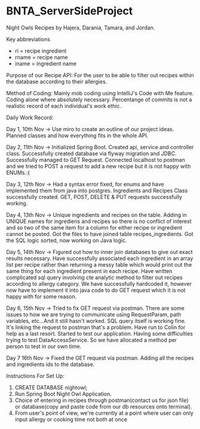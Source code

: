 # BNTA_ServerSideProject

Night Owls Recipes by Hajera, Darania, Tamara, and Jordan. 

Key abbreviations 
- ri = recipe ingredient 
- rname = recipe name
- iname = ingredient name

Purpose of our Recipe API: For the user to be able to filter out recipes within the database according to their allergies.

Method of Coding: Mainly mob coding using IntelliJ's Code with Me feature. Coding alone where absolutely necessary. Percentange of commits is not a realistic record of each individual's work ethic.

Daily Work Record:

Day 1, 10th Nov -> Use miro to create an outline of our project ideas. Planned classes and how everything fits in the whole API.

Day 2, 11th Nov -> Initialized Spring Boot. Created api, service and controller class. Successfully created database via flyway migration and JDBC. Successfully managed to GET Request. Connected localhost to postman and we tried to POST a request to add a new recipe but it is not happy with ENUMs.:(

Day 3, 12th Nov -> Had a syntax error fixed, for enums and have implemented them from java into postgres. Ingredients and Recipes Class successfully created. GET, POST, DELETE & PUT requests successfully working.

Day 4, 13th Nov -> Unique ingredients and recipes on the table. Adding in UNIQUE names for ingrediens and recipes so there is no conflict of interest and so two of the same item for a column for either recipe or ingredient cannot be posted. Got the files to have joined table recipes_ingredients. Got the SQL logic sorted, now working on Java logic.

Day 5, 14th Nov -> Figured out how to inner join databases to give out exact results necessary. Have successfully associated each ingredient in an array list per recipe rather than returning a messy table which would print out the same thing for each ingredient present in each recipe. Have written complicated sql query involving cte analytic method to filter out recipes according to allergy category. We have successfully hardcoded it, however now have to implement it into java code to do GET request which it is not happy with for some reason.

Day 6, 15th Nov -> Tried to fix GET request via postman. There are some issues to how we are trying to communicate using RequestParam, path variables, etc...And it still hasn't worked. SQL query itself is working fine. It's linking the request to postman that's a problem. Have run to Colin for help as a last resort. Started to test our application. Having some difficulties trying to test DataAccessService. So we have allocated a method per person to test in our own time.

Day 7 16th Nov -> Fixed the GET request via postman. Adding all the recipes and ingredients ids to the database. 

Instructions For Set Up:

1) CREATE DATABASE nightowl;
2) Run Spring Boot Night Owl Application.
3) Choice of entering in recipes through postman(contact us for json file) or database(copy and paste code from our db resources onto terminal).
4) From user's point of view, we're currently at a point where user can only input allergy or cooking time not both at once





